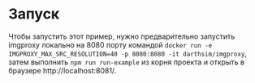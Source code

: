 # Запуск

Чтобы запустить этот пример, 
нужно предварительно запустить imgproxy локально на 8080 порту командой 
`docker run -e IMGPROXY_MAX_SRC_RESOLUTION=40 -p 8080:8080 -it darthsim/imgproxy`,
затем выполнить `npm run run-example` из корня проекта 
и открыть в браузере http://localhost:8081/.
